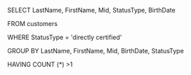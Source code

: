 SELECT LastName, FirstName, Mid, StatusType, BirthDate

FROM customers

WHERE StatusType = 'directly certified'

GROUP BY LastName, FirstName, Mid, BirthDate, StatusType

HAVING COUNT (*) >1
